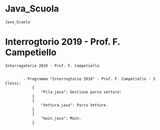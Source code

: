 # Java_Scuola

	Java_Scuola
	
# Interrogtorio 2019 - Prof. F. Campetiello
	
	Interrogatorio 2019 - Prof. F. Campetiello


			- Programma "Interrogtorio 2019" - Prof. F. Campetiello - 3 Classi:
				{
					"Pila.java": Gestione parco vetture:
				}
				{
					"Vettura.java": Parco Vetture.
				}
				{
					"main.java": Main.
				}